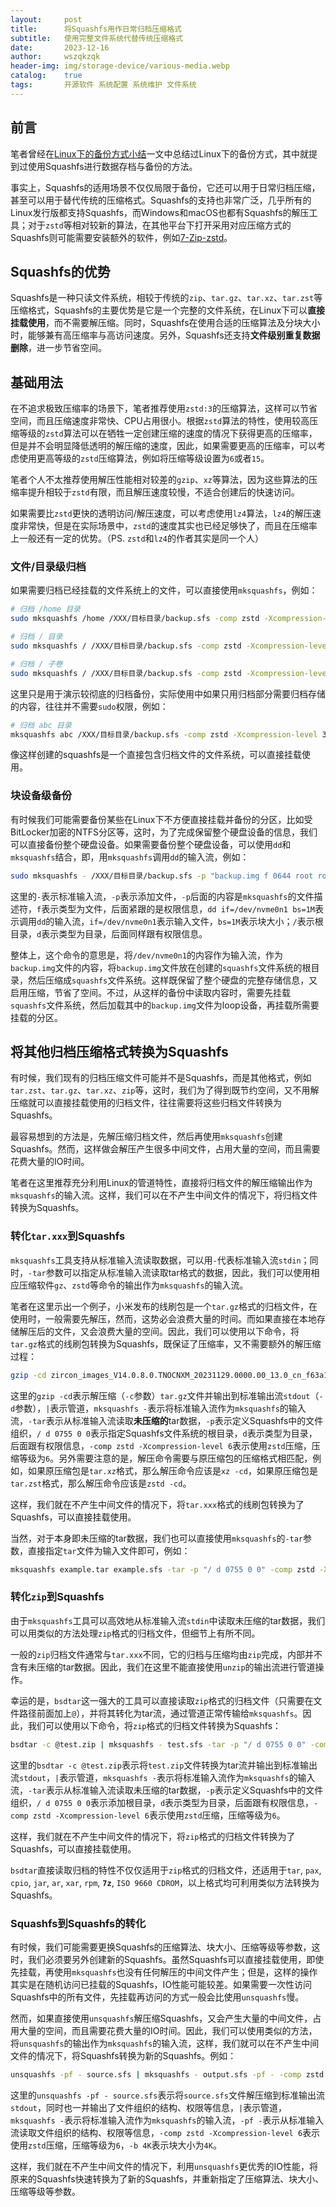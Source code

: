 ```yaml
---
layout:     post
title:      将Squashfs用作日常归档压缩格式
subtitle:   使用完整文件系统代替传统压缩格式
date:       2023-12-16
author:     wszqkzqk
header-img: img/storage-device/various-media.webp
catalog:    true
tags:       开源软件 系统配置 系统维护 文件系统
---
```


## 前言

笔者曾经在[Linux下的备份方式小结](/2023/04/27/Linux下的备份方式小结)一文中总结过Linux下的备份方式，其中就提到过使用Squashfs进行数据存档与备份的方法。

事实上，Squashfs的适用场景不仅仅局限于备份，它还可以用于日常归档压缩，甚至可以用于替代传统的压缩格式。Squashfs的支持也非常广泛，几乎所有的Linux发行版都支持Squashfs，而Windows和macOS也都有Squashfs的解压工具；对于`zstd`等相对较新的算法，在其他平台下打开采用对应压缩方式的Squashfs则可能需要安装额外的软件，例如[7-Zip-zstd](https://github.com/mcmilk/7-Zip-zstd)。

## Squashfs的优势

Squashfs是一种只读文件系统，相较于传统的`zip`、`tar.gz`、`tar.xz`、`tar.zst`等压缩格式，Squashfs的主要优势是它是一个完整的文件系统，在Linux下可以**直接挂载使用**，而不需要解压缩。同时，Squashfs在使用合适的压缩算法及分块大小时，能够兼有高压缩率与高访问速度。另外，Squashfs还支持**文件级别重复数据删除**，进一步节省空间。

## 基础用法

在不追求极致压缩率的场景下，笔者推荐使用`zstd:3`的压缩算法，这样可以节省空间，而且压缩速度非常快、CPU占用很小。根据`zstd`算法的特性，使用较高压缩等级的`zstd`算法可以在牺牲一定创建压缩的速度的情况下获得更高的压缩率，但是并不会明显降低透明的解压缩的速度，因此，如果需要更高的压缩率，可以考虑使用更高等级的`zstd`压缩算法，例如将压缩等级设置为`6`或者`15`。

笔者个人不太推荐使用解压性能相对较差的`gzip`、`xz`等算法，因为这些算法的压缩率提升相较于`zstd`有限，而且解压速度较慢，不适合创建后的快速访问。

如果需要比`zstd`更快的透明访问/解压速度，可以考虑使用`lz4`算法，`lz4`的解压速度非常快，但是在实际场景中，`zstd`的速度其实也已经足够快了，而且在压缩率上一般还有一定的优势。（PS. `zstd`和`lz4`的作者其实是同一个人）

### 文件/目录级归档

如果需要归档已经挂载的文件系统上的文件，可以直接使用`mksquashfs`，例如：

```bash
# 归档 /home 目录
sudo mksquashfs /home /XXX/目标目录/backup.sfs -comp zstd -Xcompression-level 3
```

```bash
# 归档 / 目录
sudo mksquashfs / /XXX/目标目录/backup.sfs -comp zstd -Xcompression-level 3 -e /dev -e /proc -e /sys -e /tmp -e /run -e /mnt -e /media -e /lost+found -e /boot/efi -e /efi
```

```bash
# 归档 / 子卷
sudo mksquashfs / /XXX/目标目录/backup.sfs -comp zstd -Xcompression-level 3 --one-file-system
```

这里只是用于演示较彻底的归档备份，实际使用中如果只用归档部分需要归档存储的内容，往往并不需要`sudo`权限，例如：

```bash
# 归档 abc 目录
mksquashfs abc /XXX/目标目录/backup.sfs -comp zstd -Xcompression-level 3
```

像这样创建的squashfs是一个直接包含归档文件的文件系统，可以直接挂载使用。

### 块设备级备份

有时候我们可能需要备份某些在Linux下不方便直接挂载并备份的分区，比如受BitLocker加密的NTFS分区等，这时，为了完成保留整个硬盘设备的信息，我们可以直接备份整个硬盘设备。如果需要备份整个硬盘设备，可以使用`dd`和`mksquashfs`结合，即，用`mksquashfs`调用`dd`的输入流，例如：

```bash
sudo mksquashfs - /XXX/目标目录/backup.sfs -p "backup.img f 0644 root root dd if=/dev/nvme0n1 bs=1M" -p "/ d 0755 0 0" -comp zstd -Xcompression-level 3
```

这里的`-`表示标准输入流，`-p`表示添加文件，`-p`后面的内容是`mksquashfs`的文件描述符，`f`表示类型为文件，后面紧跟的是权限信息，`dd if=/dev/nvme0n1 bs=1M`表示调用`dd`的输入流，`if=/dev/nvme0n1`表示输入文件，`bs=1M`表示块大小；`/`表示根目录，`d`表示类型为目录，后面同样跟有权限信息。

整体上，这个命令的意思是，将`/dev/nvme0n1`的内容作为输入流，作为`backup.img`文件的内容，将`backup.img`文件放在创建的`squashfs`文件系统的根目录，然后压缩成`squashfs`文件系统。这样既保留了整个硬盘的完整存储信息，又启用压缩，节省了空间。不过，从这样的备份中读取内容时，需要先挂载`squashfs`文件系统，然后加载其中的`backup.img`文件为loop设备，再挂载所需要挂载的分区。

## 将其他归档压缩格式转换为Squashfs

有时候，我们现有的归档压缩文件可能并不是Squashfs，而是其他格式，例如`tar.zst`、`tar.gz`、`tar.xz`、`zip`等，这时，我们为了得到既节约空间，又不用解压缩就可以直接挂载使用的归档文件，往往需要将这些归档文件转换为Squashfs。

最容易想到的方法是，先解压缩归档文件，然后再使用`mksquashfs`创建Squashfs。然而，这样做会解压产生很多中间文件，占用大量的空间，而且需要花费大量的IO时间。

笔者在这里推荐充分利用Linux的管道特性，直接将归档文件的解压缩输出作为`mksquashfs`的输入流。这样，我们可以在不产生中间文件的情况下，将归档文件转换为Squashfs。

### 转化`tar.xxx`到Squashfs

`mksquashfs`工具支持从标准输入流读取数据，可以用`-`代表标准输入流`stdin`；同时，`-tar`参数可以指定从标准输入流读取tar格式的数据，因此，我们可以使用相应压缩软件`gz`、`zstd`等命令的输出作为`mksquashfs`的输入流。

笔者在这里示出一个例子，小米发布的线刷包是一个`tar.gz`格式的归档文件，在使用时，一般需要先解压，然而，这势必会浪费大量的时间。而如果直接在本地存储解压后的文件，又会浪费大量的空间。因此，我们可以使用以下命令，将`tar.gz`格式的线刷包转换为Squashfs，既保证了压缩率，又不需要额外的解压缩过程：

```bash
gzip -cd zircon_images_V14.0.8.0.TNOCNXM_20231129.0000.00_13.0_cn_f63a143fa2.tgz | mksquashfs - zircon_images_V14.0.8.0.TNOCNXM_20231129.0000.00_13.0_cn_f63a143fa2.sfs -tar -p "/ d 0755 0 0" -comp zstd -Xcompression-level 6
```

这里的`gzip -cd`表示解压缩（`-c`参数）`tar.gz`文件并输出到标准输出流`stdout`（`-d`参数），`|`表示管道，`mksquashfs -`表示将标准输入流作为`mksquashfs`的输入流，`-tar`表示从标准输入流读取**未压缩的**tar数据，`-p`表示定义Squashfs中的文件组织，`/ d 0755 0 0`表示指定Squashfs文件系统的根目录，`d`表示类型为目录，后面跟有权限信息，`-comp zstd -Xcompression-level 6`表示使用`zstd`压缩，压缩等级为`6`。另外需要注意的是，解压命令需要与原压缩包的压缩格式相匹配，例如，如果原压缩包是`tar.xz`格式，那么解压命令应该是`xz -cd`，如果原压缩包是`tar.zst`格式，那么解压命令应该是`zstd -cd`。

这样，我们就在不产生中间文件的情况下，将`tar.xxx`格式的线刷包转换为了Squashfs，可以直接挂载使用。

当然，对于本身即未压缩的tar数据，我们也可以直接使用`mksquashfs`的`-tar`参数，直接指定`tar`文件为输入文件即可，例如：

```bash
mksquashfs example.tar example.sfs -tar -p "/ d 0755 0 0" -comp zstd -Xcompression-level 6
```

### 转化`zip`到Squashfs

由于`mksquashfs`工具可以高效地从标准输入流`stdin`中读取未压缩的tar数据，我们可以用类似的方法处理`zip`格式的归档文件，但细节上有所不同。

一般的`zip`归档文件通常与`tar.xxx`不同，它的归档与压缩均由`zip`完成，内部并不含有未压缩的tar数据。因此，我们在这里不能直接使用`unzip`的输出流进行管道操作。

幸运的是，`bsdtar`这一强大的工具可以直接读取`zip`格式的归档文件（只需要在文件路径前面加上`@`），并将其转化为tar流，通过管道正常传输给`mksquashfs`。因此，我们可以使用以下命令，将`zip`格式的归档文件转换为Squashfs：

```bash
bsdtar -c @test.zip | mksquashfs - test.sfs -tar -p "/ d 0755 0 0" -comp zstd -Xcompression-level 6
```

这里的`bsdtar -c @test.zip`表示将`test.zip`文件转换为tar流并输出到标准输出流`stdout`，`|`表示管道，`mksquashfs -`表示将标准输入流作为`mksquashfs`的输入流，`-tar`表示从标准输入流读取未压缩的tar数据，`-p`表示定义Squashfs中的文件组织，`/ d 0755 0 0`表示添加根目录，`d`表示类型为目录，后面跟有权限信息，`-comp zstd -Xcompression-level 6`表示使用`zstd`压缩，压缩等级为`6`。

这样，我们就在不产生中间文件的情况下，将`zip`格式的归档文件转换为了Squashfs，可以直接挂载使用。

`bsdtar`直接读取归档的特性不仅仅适用于`zip`格式的归档文件，还适用于`tar`, `pax`, `cpio`, `jar`, `ar`, `xar`, `rpm`, **`7z`**, `ISO 9660 CDROM`，以上格式均可利用类似方法转换为Squashfs。

### Squashfs到Squashfs的转化

有时候，我们可能需要更换Squashfs的压缩算法、块大小、压缩等级等参数，这时，我们必须要另外创建新的Squashfs。虽然Squashfs可以直接挂载使用，即使先挂载，再使用`mksquashfs`也没有任何解压的中间文件产生；但是，这样的操作其实是在随机访问已挂载的Squashfs，IO性能可能较差。如果需要一次性访问Squashfs中的所有文件，先挂载再访问的方式一般会比使用`unsquashfs`慢。

然而，如果直接使用`unsquashfs`解压缩Squashfs，又会产生大量的中间文件，占用大量的空间，而且需要花费大量的IO时间。因此，我们可以使用类似的方法，将`unsquashfs`的输出作为`mksquashfs`的输入流，这样，我们就可以在不产生中间文件的情况下，将Squashfs转换为新的Squashfs。例如：

```bash
unsquashfs -pf - source.sfs | mksquashfs - output.sfs -pf - -comp zstd -Xcompression-level 6 -b 16K
```

这里的`unsquashfs -pf - source.sfs`表示将`source.sfs`文件解压缩到标准输出流`stdout`，同时也一并输出了文件组织的结构、权限等信息，`|`表示管道，`mksquashfs -`表示将标准输入流作为`mksquashfs`的输入流，`-pf -`表示从标准输入流读取文件组织的结构、权限等信息，`-comp zstd -Xcompression-level 6`表示使用`zstd`压缩，压缩等级为`6`，`-b 4K`表示块大小为`4K`。

这样，我们就在不产生中间文件的情况下，利用`unsquashfs`更优秀的IO性能，将原来的Squashfs快速转换为了新的Squashfs，并重新指定了压缩算法、块大小、压缩等级等参数。
